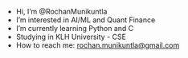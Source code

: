 -  Hi, I’m @RochanMunikuntla
-  I’m interested in AI/ML and Quant Finance
-  I’m currently learning Python and C
-  Studying in KLH University - CSE
-  How to reach me: rochan.munikuntla@gmail.com



<!---
RochanMunikuntla/RochanMunikuntla is a ✨ special ✨ repository because its `README.md` (this file) appears on your GitHub profile.
You can click the Preview link to take a look at your changes.
--->
